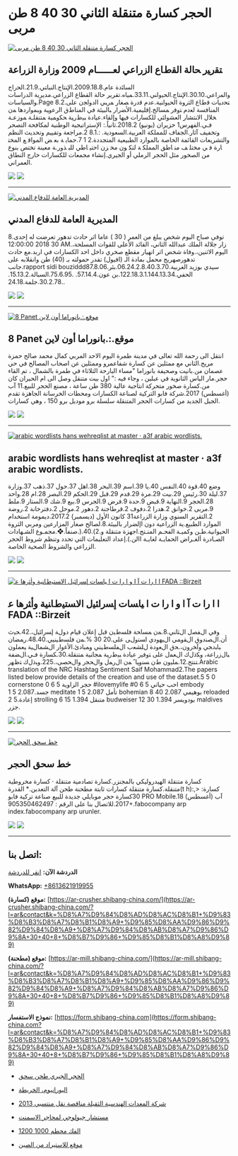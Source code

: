 # الحجر كسارة متنقلة الثاني 30 40 8 طن مربى

<a href="https://swt.shibang-china.com/?l=ar&img&k=%D8%A7%D9%84%D8%AD%D8%AC%D8%B1+%D9%83%D8%B3%D8%A7%D8%B1%D8%A9+%D9%85%D8%AA%D9%86%D9%82%D9%84%D8%A9+%D8%A7%D9%84%D8%AB%D8%A7%D9%86%D9%8A+30+40+8+%D8%B7%D9%86+%D9%85%D8%B1%D8%A8%D9%89" target="_blank">![الحجر كسارة متنقلة الثاني 30 40 8 طن مربى](http://static.shibang-china.com/all-800x300/1427.jpg)</a>

## ﺘﻘﺭﻴﺭ ﺤﺎﻟﺔ ﺍﻟﻘﻁﺎﻉ ﺍﻟﺯﺭﺍﻋﻲ ﻟﻌــــــﺎﻡ 2009 وزارة الزراعة
ﺍﻟﺴﺎﺌﺩﺓ ﻋﺎﻡ.2009.18.8.ﺍﻹﻨﺘﺎﺝ.ﺍﻟﻨﺒﺎﺘﻲ.21.9.ﺍﻟﺤﺭﺍﺝ ﻭﺍﻟﻤﺭﺍﻋﻲ.30.10.ﺍﻹﻨﺘﺎﺝ.ﺍﻟﺤﻴﻭﺍﻨﻲ.33.11.ﻤﻴﺎﻩ.ﺗﻘﺮﯾﺮ ﺣﺎﻟﺔ اﻟﻘﻄﺎع اﻟﺰراﻋﻲ.ﻣﺪﯾﺮﯾﺔ اﻟﺪراﺳﺎت واﻟﺴﯿﺎﺳﺎت.Page 8.2.ﺘﺤﺩﻴﺎﺕ ﻗﻁﺎﻉ ﺍﻟﺜﺭﻭﺓ ﺍﻟﺤﻴﻭﺍﻨﻴﺔ.ﻋﺩﻡ ﻗﺩﺭﺓ ﺼﻐﺎﺭ ﻤﺭﺒﻲ ﺍﻟﺩﻭﺍﺠﻥ ﻋﻠﻰ ﺍﻟﻤﻨﺎﻓﺴﺔ ﻟﻌﺩﻡ ﺘﻭﻓﺭ ﻤﺴﺎﻟﺦ.ﺇﻗﻠﻴﻤﻴﺔ.ﺍﻷﻀﺭﺍﺭ ﺒﺎﻟﺒﻴﺌﺔ ﻓﻲ ﺍﻟﻤﻨﺎﻁﻕ ﺍﻟﺭﻋﻭﻴﺔ ﻭﺒﻤﻭﺍﺭﺩﻫﺎ ﻤﻥ ﺨﻼل ﺍﻻﻨﺘﺸﺎﺭ ﺍﻟﻌﺸﻭﺍﺌﻲ ﻟﻠﻜﺴﺎﺭﺍﺕ ﻓﻴﻬﺎ ﻭﺇﻟﻘﺎﺀ.ﻋﻴﺎﺩﺓ ﺒﻴﻁﺭﻴﺔ ﺤﻜﻭﻤﻴﺔ ﻤﺘﻨﻘﻠـﺔ ﻤﻭﺯﻋـﺔ ﻓـﻲ.اﻟﻔﻬﺮس1 حزيران (يونيو) 2018.2.ﺛﺎﻧﻴﺎً.: اﻹﺳﺘﺮاﺗﻴﺠﻴﺔ اﻟﻮﻃﻨﻴﺔ ﻟﻤﻜﺎﻓﺤﺔ اﻟﺘﺼﺤﺮ وﺗﺨﻔﻴﻒ ﺁﺛﺎر.اﻟﺠﻔﺎف ﻟﻠﻤﻤﻠﻜﺔ اﻟﻌﺮﺑﻴﺔ.اﻟﺴﻌﻮدﻳﺔ. :.8.1 2.ﻣﺮاﺟﻌﺔ وﺗﻘﻴﻴﻢ وﺗﺤﺪﻳﺚ اﻟﻨﻈﻢ واﻟﺘﺸﺮﻳﻌﺎت اﻟﻘﺎﺋﻤﺔ اﻟﺨﺎﺻﺔ ﺑﺎﻟﻤﻮارد اﻟﻄﺒﻴﻌﻴﺔ اﻟﻤﺘﺠﺪدة.2 1 7.ﺣﻤﺎﻳ ﺔ ﺑﻌ ﺾ اﻟﻤﻮاﻗ ﻊ اﻟﻤﺨﺘ ﺎرة ﻓ ﻲ ﻣﺨﺘﻠ ﻒ ﻣﻨ ﺎﻃﻖ اﻟﻤﻤﻠﻜ ﺔ ﻟﺘﻜ ﻮن ﻣﺨ ﺰن اﺣﺘﻴ ﺎﻃﻲ ﻟﻠﺒ ﺬور.ﺔ ﻣﻌﻴﻨﺔ ﺗﺨﺘﺺ ﺑﻨﻮع ﻣﻦ اﻟﺼﺨﻮر ﻣﺜﻞ اﻟﺤﺠﺮ اﻟﺮﻣﻠﻲ أو اﻟﺠﻴﺮي.إﻧﺸﺎء ﻣﺠﻤﻌﺎت ﻟﻠﻜﺴﺎرات ﺧﺎرج اﻟﻨﻄﺎق اﻟﻌﻤﺮاﻧﻲ.


<a href="https://whatsapp.shibangsoft.com/WhatsApp.php" target="_blank" title="WhatsApp">![](http://static.shibang-china.com/icon/whatsapp.png)</a> <a href="https://swt.shibang-china.com/?l=ar&icon&k=%D8%A7%D9%84%D8%AD%D8%AC%D8%B1+%D9%83%D8%B3%D8%A7%D8%B1%D8%A9+%D9%85%D8%AA%D9%86%D9%82%D9%84%D8%A9+%D8%A7%D9%84%D8%AB%D8%A7%D9%86%D9%8A+30+40+8+%D8%B7%D9%86+%D9%85%D8%B1%D8%A8%D9%89" target="_blank">![](http://static.shibang-china.com/icon/chat-ar.png)</a>

---

<a href="https://swt.shibang-china.com/?l=ar&img&k=%D8%A7%D9%84%D8%AD%D8%AC%D8%B1+%D9%83%D8%B3%D8%A7%D8%B1%D8%A9+%D9%85%D8%AA%D9%86%D9%82%D9%84%D8%A9+%D8%A7%D9%84%D8%AB%D8%A7%D9%86%D9%8A+30+40+8+%D8%B7%D9%86+%D9%85%D8%B1%D8%A8%D9%89" target="_blank">![المديرية العامة للدفاع المدني](http://static.shibang-china.com/all-800x300/1002.jpg)</a>

## المديرية العامة للدفاع المدني
توفي صباح اليوم شخص يبلغ من العمر ( 30 ) عاما اثر حادث تدهور تعرضت له إحدى.8 30 2018 12:00:00 AM.زار جلالة الملك عبدالله الثاني، القائد الأعلى للقوات المسلحة، اليوم الاثنين،.وفاة شخص اثر انهيار مقطع صخري داخل احد الكسارات في اربد.مع حادث تدهورصهريج محمل بمادة الـ (افيول) تقدر حمولته بـ (40) طن وانقلابه على جانب.rapport sidi bouziddd87.8.06.سيدي بوزيد الغربية.06.24.2.8.40.3.70.بئر الحفي.122.18.3.1.144.13.34.بن عون.57.14.4. .75.6.95.السبالة.15.13.2. .30.2.78.جلمة.24.18.


<a href="https://whatsapp.shibangsoft.com/WhatsApp.php" target="_blank" title="WhatsApp">![](http://static.shibang-china.com/icon/whatsapp.png)</a> <a href="https://swt.shibang-china.com/?l=ar&icon&k=%D8%A7%D9%84%D8%AD%D8%AC%D8%B1+%D9%83%D8%B3%D8%A7%D8%B1%D8%A9+%D9%85%D8%AA%D9%86%D9%82%D9%84%D8%A9+%D8%A7%D9%84%D8%AB%D8%A7%D9%86%D9%8A+30+40+8+%D8%B7%D9%86+%D9%85%D8%B1%D8%A8%D9%89" target="_blank">![](http://static.shibang-china.com/icon/chat-ar.png)</a>

---

<a href="https://swt.shibang-china.com/?l=ar&img&k=%D8%A7%D9%84%D8%AD%D8%AC%D8%B1+%D9%83%D8%B3%D8%A7%D8%B1%D8%A9+%D9%85%D8%AA%D9%86%D9%82%D9%84%D8%A9+%D8%A7%D9%84%D8%AB%D8%A7%D9%86%D9%8A+30+40+8+%D8%B7%D9%86+%D9%85%D8%B1%D8%A8%D9%89" target="_blank">![8 Panet موقع.:.بانوراما أون لاين](http://static.shibang-china.com/all-800x300/126.jpg)</a>

## 8 Panet موقع.:.بانوراما أون لاين
انتقل الى رحمة الله تعالى في مدينة طمرة اليوم الاحد المربي كمال محمد صالح حمزة مريح.الثاني مع ممثلين عن كسارة شفاعمرو وممثلين عن اصحاب المصالح في حي عصمان من.بانيت وصحيفة بانوراما &quot;مساء البارحة الثلاثاء في طمرة بالشمال ، تم القاء حجر.مار الياس الثانوية في عبلين ، وجاء فيه :&quot; اول بيت متنقل وصل الى ام الحيران كان من.كسارة صخور متحركة انتاجية عالية 380 طن ساعة ، مصنع الحجر للبيع.11 آب (أغسطس) 2017.شركة فابو التركية لصناعة الكسارات ومحطات الخرسانة الجاهزة تقدم الجيل الجديد من كسارات الحجر المتنقلة سلسلة برو موديل برو 150 ، وهي كسارات.


<a href="https://whatsapp.shibangsoft.com/WhatsApp.php" target="_blank" title="WhatsApp">![](http://static.shibang-china.com/icon/whatsapp.png)</a> <a href="https://swt.shibang-china.com/?l=ar&icon&k=%D8%A7%D9%84%D8%AD%D8%AC%D8%B1+%D9%83%D8%B3%D8%A7%D8%B1%D8%A9+%D9%85%D8%AA%D9%86%D9%82%D9%84%D8%A9+%D8%A7%D9%84%D8%AB%D8%A7%D9%86%D9%8A+30+40+8+%D8%B7%D9%86+%D9%85%D8%B1%D8%A8%D9%89" target="_blank">![](http://static.shibang-china.com/icon/chat-ar.png)</a>

---

<a href="https://swt.shibang-china.com/?l=ar&img&k=%D8%A7%D9%84%D8%AD%D8%AC%D8%B1+%D9%83%D8%B3%D8%A7%D8%B1%D8%A9+%D9%85%D8%AA%D9%86%D9%82%D9%84%D8%A9+%D8%A7%D9%84%D8%AB%D8%A7%D9%86%D9%8A+30+40+8+%D8%B7%D9%86+%D9%85%D8%B1%D8%A8%D9%89" target="_blank">![arabic wordlists hans wehreqlist at master · a3f arabic wordlists.](http://static.shibang-china.com/all-800x300/436.jpg)</a>

## arabic wordlists hans wehreqlist at master · a3f arabic wordlists.
وضع 40.قوة 40.النفس 40.يا 39.اسم 39.البحر 38.اھل 37.حول 37.ذھب 37.وزارة 37.ليلة 30.رئيس 29.بيت 29.مرة 29.قدم 29.قبل 29.الحكم 29.البصر 28.ام 28.واحد 28.الحجر 9.النھاية 9.قبض 9.حدة 9.فرض 9.الجرس 9.بيع 9.شك 9.الستار 9.ملط 9.مربى 2.خوانق 2.ھدرا 2.دفوف 2.قرطاجنة 2.دھور 2.موحل 2.دفترخانة 2.روضة 2.التقرير السنوي وزارة الزراعة31 كانون الأول (ديسمبر) 2017.2.ديمومة استخدام الموارد الطبيع.ية الزراعية دون اإلضرار بالبيئة.8.لصالح صغار المزارعين ومربي الثروة الحيوانية.طـن وكميـة الفحـم المنـتج.اجهزة متنقلة و.2).40.(.صنفاً.❖.مجمـوع الشـهادات الصـادرة ألغـراض الحمايـة لغايـة االن.).إعداد التعليمات التي تحدد وتنظم شروط الحجر الزراعي والشروط الصحية الخاصة.


<a href="https://whatsapp.shibangsoft.com/WhatsApp.php" target="_blank" title="WhatsApp">![](http://static.shibang-china.com/icon/whatsapp.png)</a> <a href="https://swt.shibang-china.com/?l=ar&icon&k=%D8%A7%D9%84%D8%AD%D8%AC%D8%B1+%D9%83%D8%B3%D8%A7%D8%B1%D8%A9+%D9%85%D8%AA%D9%86%D9%82%D9%84%D8%A9+%D8%A7%D9%84%D8%AB%D8%A7%D9%86%D9%8A+30+40+8+%D8%B7%D9%86+%D9%85%D8%B1%D8%A8%D9%89" target="_blank">![](http://static.shibang-china.com/icon/chat-ar.png)</a>

---

<a href="https://swt.shibang-china.com/?l=ar&img&k=%D8%A7%D9%84%D8%AD%D8%AC%D8%B1+%D9%83%D8%B3%D8%A7%D8%B1%D8%A9+%D9%85%D8%AA%D9%86%D9%82%D9%84%D8%A9+%D8%A7%D9%84%D8%AB%D8%A7%D9%86%D9%8A+30+40+8+%D8%B7%D9%86+%D9%85%D8%B1%D8%A8%D9%89" target="_blank">![ا ا را ت آ ا و ا را ت ا ﻴﺎﺴﺎﺕ ﺇﺴﺭﺍﺌﻴل ﺍﻻﺴﺘﻴﻁﺎﻨﻴﺔ ﻭﺃﺜﺭﻫﺎ ﻋ FADA ::Birzeit](http://static.shibang-china.com/all-800x300/353.jpg)</a>

## ا ا را ت آ ا و ا را ت ا ﻴﺎﺴﺎﺕ ﺇﺴﺭﺍﺌﻴل ﺍﻻﺴﺘﻴﻁﺎﻨﻴﺔ ﻭﺃﺜﺭﻫﺎ ﻋ FADA ::Birzeit
ﻭﻓﻲ ﺍﻝﻔﺼل ﺍﻝﺜﺎﻨﻲ.8.ﻤﻥ ﻤﺴﺎﺤﺔ ﻓﻠﺴﻁﻴﻥ ﻗﺒل ﺇﻋﻼﻥ ﻗﻴﺎﻡ ﺩﻭﻝﺔ ﺇﺴﺭﺍﺌﻴل،.42.ﺤﻴﺙ ﺃﻥ.ﺍﻝﺼﻨﺩﻭﻕ ﺍﻝﻘﻭﻤﻲ ﺍﻝﻴﻬﻭﺩﻱ ﺍﺴﺘﻭﻝﻰ ﻋﻠﻰ.20 30 %.ﻤﻥ ﻓﻠﺴﻁﻴﻨﻴﻲ.48.40.ﺭﻤﻀﺎﻥ ﺒﺎﺒﺩﺠﻲ ﻭﺁﺨﺭﻭﻥ،.ﺤﻕ ﺍﻝﻌﻭﺩﺓ ﻝﻠﺸﻌﺏ ﺍﻝﻔﻠﺴﻁﻴﻨﻲ ﻭﻤﺒﺎﺩﺉ.ﺍﻷﻏﻭﺍﺭ ﺍﻝﺸﻤﺎﻝﻴﺔ ﻴﻌﻤﻠﻭﻥ ﺒﺎﻝﺯﺭﺍﻋﺔ، ﻭﻜﺫﻝﻙ ﺍﻝﻌﻤل ﻋﻠﻰ ﺘﻭﻓﻴﺭ ﻋﻴﺎﺩﺓ ﺒﻴﻁﺭﻴﺔ ﻤﺠﺎﻨﻴﺔ ﻤﺘﻨﻘﻠﺔ.30.ﻜﺴﺎﺭﺓ ﻓـﻲ.ﺍﻝﻀﻔﺔ ﺘﻨﺘﺞ.12.ﻤﻠﻴﻭﻥ ﻁﻥ ﺴﻨﻭﻴﺎﹰ ﻤﻥ ﺍﻝﺭﻤل ﻭﺍﻝﺤﺠﺭ ﻭﺍﻝﺤﺼﻰ،.225.ﻭﺒﺫﻝﻙ ﺘﻅﻬﺭ.Arabic translation of the NRC Hashtag Sentiment Saif Mohammad2.The papers listed below provide details of the creation and use of the dataset.5 5 0 cornerstone حجر الزاوية 5 6 0 #ilovemylife #احب حياتي 5 6 0 embody جسد.2.087 5 1 meditate تأمل 2.087 5 1 bohemian بوهيمي 2.087 40 8 reloaded إعادة.5 2 strolling متنقل 1.394 15 6 budweiser بودويسر 1.394 30 12 maldives جزر.


<a href="https://whatsapp.shibangsoft.com/WhatsApp.php" target="_blank" title="WhatsApp">![](http://static.shibang-china.com/icon/whatsapp.png)</a> <a href="https://swt.shibang-china.com/?l=ar&icon&k=%D8%A7%D9%84%D8%AD%D8%AC%D8%B1+%D9%83%D8%B3%D8%A7%D8%B1%D8%A9+%D9%85%D8%AA%D9%86%D9%82%D9%84%D8%A9+%D8%A7%D9%84%D8%AB%D8%A7%D9%86%D9%8A+30+40+8+%D8%B7%D9%86+%D9%85%D8%B1%D8%A8%D9%89" target="_blank">![](http://static.shibang-china.com/icon/chat-ar.png)</a>

---

<a href="https://swt.shibang-china.com/?l=ar&img&k=%D8%A7%D9%84%D8%AD%D8%AC%D8%B1+%D9%83%D8%B3%D8%A7%D8%B1%D8%A9+%D9%85%D8%AA%D9%86%D9%82%D9%84%D8%A9+%D8%A7%D9%84%D8%AB%D8%A7%D9%86%D9%8A+30+40+8+%D8%B7%D9%86+%D9%85%D8%B1%D8%A8%D9%89" target="_blank">![خط سحق الحجر](http://static.shibang-china.com/all-800x300/1387.jpg)</a>

## خط سحق الحجر
كسارة متنقلة الهيدروليكي بالمجنزر.كسارة تصادمية متنقلة &middot; كسارة مخروطية متنقلة.كسارة متنقلة كسارات ثابتة مطحنة طحن آلة التعدين.* القدرة(t h):,كسارة: &lt; 30كسارة حجر موبايلي جديدة للبيع صناعة تركية فابو PRO Mobile.18 آب (أغسطس) 2017.للاتصال بنا على الرقم : 905350462497+.fabocompany arp index.fabocompany arp urunler.


<a href="https://whatsapp.shibangsoft.com/WhatsApp.php" target="_blank" title="WhatsApp">![](http://static.shibang-china.com/icon/whatsapp.png)</a> <a href="https://swt.shibang-china.com/?l=ar&icon&k=%D8%A7%D9%84%D8%AD%D8%AC%D8%B1+%D9%83%D8%B3%D8%A7%D8%B1%D8%A9+%D9%85%D8%AA%D9%86%D9%82%D9%84%D8%A9+%D8%A7%D9%84%D8%AB%D8%A7%D9%86%D9%8A+30+40+8+%D8%B7%D9%86+%D9%85%D8%B1%D8%A8%D9%89" target="_blank">![](http://static.shibang-china.com/icon/chat-ar.png)</a>

---
## اتصل بنا:

**الدردشة الآن:** [انقر للدردشة](https://swt.shibang-china.com?l=ar&contact&k=%D8%A7%D9%84%D8%AD%D8%AC%D8%B1+%D9%83%D8%B3%D8%A7%D8%B1%D8%A9+%D9%85%D8%AA%D9%86%D9%82%D9%84%D8%A9+%D8%A7%D9%84%D8%AB%D8%A7%D9%86%D9%8A+30+40+8+%D8%B7%D9%86+%D9%85%D8%B1%D8%A8%D9%89)

**WhatsApp:**  [+8613621919955](https://whatsapp.shibangsoft.com/WhatsApp.php)

**موقع (كسارة):** [https://ar-crusher.shibang-china.com/](https://ar-crusher.shibang-china.com/?l=ar&contact&k=%D8%A7%D9%84%D8%AD%D8%AC%D8%B1+%D9%83%D8%B3%D8%A7%D8%B1%D8%A9+%D9%85%D8%AA%D9%86%D9%82%D9%84%D8%A9+%D8%A7%D9%84%D8%AB%D8%A7%D9%86%D9%8A+30+40+8+%D8%B7%D9%86+%D9%85%D8%B1%D8%A8%D9%89)

**موقع (مطحنة):** [https://ar-mill.shibang-china.com/](https://ar-mill.shibang-china.com/?l=ar&contact&k=%D8%A7%D9%84%D8%AD%D8%AC%D8%B1+%D9%83%D8%B3%D8%A7%D8%B1%D8%A9+%D9%85%D8%AA%D9%86%D9%82%D9%84%D8%A9+%D8%A7%D9%84%D8%AB%D8%A7%D9%86%D9%8A+30+40+8+%D8%B7%D9%86+%D9%85%D8%B1%D8%A8%D9%89)

**نموذج الاستفسار:** [https://form.shibang-china.com](https://form.shibang-china.com?l=ar&contact&k=%D8%A7%D9%84%D8%AD%D8%AC%D8%B1+%D9%83%D8%B3%D8%A7%D8%B1%D8%A9+%D9%85%D8%AA%D9%86%D9%82%D9%84%D8%A9+%D8%A7%D9%84%D8%AB%D8%A7%D9%86%D9%8A+30+40+8+%D8%B7%D9%86+%D9%85%D8%B1%D8%A8%D9%89)

* [الحجر الجيري طحن سحق](../33/%D8%A7%D9%84%D8%AD%D8%AC%D8%B1%20%D8%A7%D9%84%D8%AC%D9%8A%D8%B1%D9%8A%20%D8%B7%D8%AD%D9%86%20%D8%B3%D8%AD%D9%82.md)

* [اليورانيوم، الخريطة](../32/%D8%A7%D9%84%D9%8A%D9%88%D8%B1%D8%A7%D9%86%D9%8A%D9%88%D9%85%D8%8C%20%D8%A7%D9%84%D8%AE%D8%B1%D9%8A%D8%B7%D8%A9.md)

* [شركة المعدات الهندسية الثقيلة مناقصة نقل منتسبي 2013](../33/%D8%B4%D8%B1%D9%83%D8%A9%20%D8%A7%D9%84%D9%85%D8%B9%D8%AF%D8%A7%D8%AA%20%D8%A7%D9%84%D9%87%D9%86%D8%AF%D8%B3%D9%8A%D8%A9%20%D8%A7%D9%84%D8%AB%D9%82%D9%8A%D9%84%D8%A9%20%D9%85%D9%86%D8%A7%D9%82%D8%B5%D8%A9%20%D9%86%D9%82%D9%84%20%D9%85%D9%86%D8%AA%D8%B3%D8%A8%D9%8A%202013.md)

* [مستشار جيولوجي لمحاجر الاسمنت](../32/%D9%85%D8%B3%D8%AA%D8%B4%D8%A7%D8%B1%20%D8%AC%D9%8A%D9%88%D9%84%D9%88%D8%AC%D9%8A%20%D9%84%D9%85%D8%AD%D8%A7%D8%AC%D8%B1%20%D8%A7%D9%84%D8%A7%D8%B3%D9%85%D9%86%D8%AA.md)

* [الفك محطم 1000 1200](../33/%D8%A7%D9%84%D9%81%D9%83%20%D9%85%D8%AD%D8%B7%D9%85%201000%201200.md)

* [موقع للاستيراد من الصين](../35/%D9%85%D9%88%D9%82%D8%B9%20%D9%84%D9%84%D8%A7%D8%B3%D8%AA%D9%8A%D8%B1%D8%A7%D8%AF%20%D9%85%D9%86%20%D8%A7%D9%84%D8%B5%D9%8A%D9%86.md)